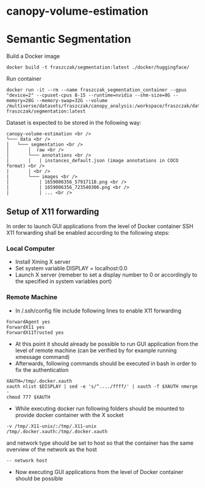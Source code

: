 # canopy-volume-estimation


# Semantic Segmentation

Build a Docker image
```
docker build -t fraszczak/segmentation:latest ./docker/huggingface/
```

Run container

```
docker run -it --rm --name fraszczak_segmentation_container --gpus "device=2" --cpuset-cpus 8-15 --runtime=nvidia --shm-size=8G --memory=28G --memory-swap=32G --volume /multiverse/datasets/fraszczak/canopy_analysis:/workspace/fraszczak/datasets fraszczak/segmentation:latest
```

Dataset is expected to be stored in the following way:

```
canopy-volume-estimation <br />
└─── data <br />
│   └─── segmentation <br />
│       │  raw <br />
│       └─── annotations <br />
|       |   | instances_default.json (image annotations in COCO format) <br />
|       | <br />
|       └─── images <br />
|           | 1659006356_57917118.png <br />
|           | 1659006356_723540306.png <br />
|           | ... <br />
```


## Setup of X11 forwarding
In order to launch GUI applications from the level of Docker container SSH X11 forwarding shall be enabled according to the following steps:


### Local Computer
* Install Xming X server
* Set system variable DISPLAY = localhost:0.0
* Launch X server (remeber to set a display number to 0 or accordingly to the specified in system variables port)

### Remote Machine
* In /.ssh/config file include following lines to enable X11 forwarding
```
ForwardAgent yes
ForwardX11 yes
ForwardX11Trusted yes
```
* At this point it should already be possible to run GUI application from the level of remote machine (can be verified by for example running xmessage command)
* Afterwards, following commands should be executed in bash in order to fix the authentication
```
XAUTH=/tmp/.docker.xauth
xauth nlist $DISPLAY | sed -e 's/^..../ffff/' | xauth -f $XAUTH nmerge -
chmod 777 $XAUTH
```
* While executing docker run following folders should be mounted to provide docker container with the X socket
```
-v /tmp/.X11-unix/:/tmp/.X11-unix
/tmp/.docker.xauth:/tmp/.docker.xauth
```
and network type should be set to host so that the container has the same overview of the network as the host

```
-- network host
```

* Now executing GUI applications from the level of Docker container should be possible
